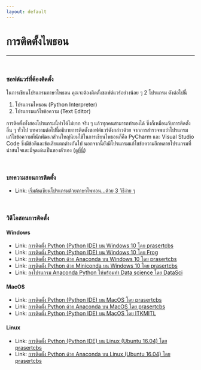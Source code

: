 ```yaml
---
layout: default
---
```


# การติดตั้งไพธอน

---

<br>

### ซอฟต์แวร์ที่ต้องติดตั้ง

ในการเขียนโปรแกรมภาษาไพธอน คุณจะต้องติดตั้งซอฟต์แวร์อย่างน้อย ๆ 2 โปรแกรม ดังต่อไปนี้
1. โปรแกรมไพธอน (Python Interpreter)
2. โปรแกรมแก้ไขข้อความ (Text Editor) 

การติดตั้งทั้งสองโปรแกรมนี้ทำได้ไม่ยาก จริง ๆ แล้วทุกคนสามารถทำเองได้ ซึ่งก็เหมือนกับการติดตั้งอื่น ๆ ทั่วไป บทความต่อไปนี้อธิบายการติดตั้งซอฟต์แวร์ดังกล่าวด้วย จากการสำรวจพบว่าโปรแกรมแก้ไขข้อความที่นักพัฒนาส่วนใหญ่นิยมใช้ในการเขียนไพธอนก็คือ PyCharm และ Visual Studio Code ซึ่งมีข้อดีและข้อเสียแตกต่างกันไป นอกจากนี้ยังมีโปรแกรมแก้ไขข้อความอีกหลายโปรแกรมที่น่าสนใจและมีจุดเด่นเป็นของตัวเอง ([ดูที่นี่][text-editor-python])

[text-editor-python]: /tools/text-editor

<br>

### บทความสอนการติดตั้ง

- Link: [เริ่มต้นเขียนโปรแกรมด้วยภาษาไพทอน…ด้วย 3 วิธีง่าย ๆ][dek-d-install-python]

[dek-d-install-python]: https://school.dek-d.com/blog/featured/%E0%B8%A0%E0%B8%B2%E0%B8%A9%E0%B8%B2%E0%B9%84%E0%B8%9E%E0%B8%97%E0%B8%AD%E0%B8%99/

<br>

### วิดีโอสอนการติดตั้ง

#### Windows

- Link: [การติดตั้ง Python (Python IDE) บน Windows 10 โดย prasertcbs][prasert-py-win]
- Link: [การติดตั้ง Python (Python IDE) บน Windows 10 โดย Frog][frog-py-win]
- Link: [การติดตั้ง Python ด้วย Anaconda บน Windows 10 โดย prasertcbs][prasert-py-win-ana]
- Link: [การติดตั้ง Python ด้วย Miniconda บน Windows 10 โดย prasertcbs][prasert-py-win-mini]
- Link: [ลงโปรแกรม Anaconda Python ให้พร้อมทำ Data science โดย DataSci][datasci-install-py-ana]

[prasert-py-win]: https://www.youtube.com/watch?v=DI7eca5Kzdc
[frog-py-win]: https://www.youtube.com/watch?v=VIqDRgKNhAc
[prasert-py-win-ana]: https://www.youtube.com/watch?v=1rEvpJTL3Ls
[prasert-py-win-mini]: https://www.youtube.com/watch?v=NxIwWGKuSco
[datasci-install-py-ana]: https://www.youtube.com/watch?v=1Rmfq60fGT4

#### MacOS

- Link: [การติดตั้ง Python (Python IDE) บน MacOS โดย prasertcbs][prasert-py-mac]
- Link: [การติดตั้ง Python ด้วย Anaconda บน MacOS โดย prasertcbs][prasert-py-mac]
- Link: [การติดตั้ง Python (Python IDE) บน MacOS โดย ITKMITL][kmitl-py-mac]

[prasert-py-mac]: https://www.youtube.com/watch?v=MBP0kihneVU
[prasert-py-mac-ana]: https://www.youtube.com/watch?v=xhQ-w2bEffs
[kmitl-py-mac]: https://www.youtube.com/watch?v=Ye5IlanQ7HQ

#### Linux

- Link: [การติดตั้ง Python (Python IDE) บน Linux (Ubuntu 16.04) โดย prasertcbs][prasert-py-ubu]
- Link: [การติดตั้ง Python ด้วย Anaconda บน Linux (Ubuntu 16.04) โดย prasertcbs][prasert-py-ubu-ana]

[prasert-py-ubu]: https://www.youtube.com/watch?v=fFShEo17hpQ
[prasert-py-ubu-ana]: https://www.youtube.com/watch?v=mUhhzxllqgE
